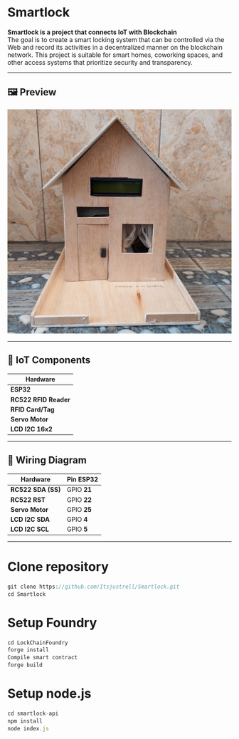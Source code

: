 # Smartlock

**Smartlock is a project that connects IoT with Blockchain**  
The goal is to create a smart locking system that can be controlled via the Web and record its activities in a decentralized manner on the blockchain network. This project is suitable for smart homes, coworking spaces, and other access systems that prioritize security and transparency.

---

## 🖼️ Preview

<!-- Taruh link gambar/video di sini -->
![Preview Hardware](https://github.com/Itsjustrell/Smartlock/blob/main/web-iu/smartlock.jpeg)

---

## 🧰 IoT Components

| Hardware |
|----------|
| **ESP32** |
| **RC522 RFID Reader** |
| **RFID Card/Tag** |
| **Servo Motor** | 
| **LCD I2C 16x2** | 

---

## 🔌 Wiring Diagram

| Hardware | Pin ESP32 |
|-----------|-----------|
| **RC522 SDA (SS)** | GPIO **21** |
| **RC522 RST** | GPIO **22** |
| **Servo Motor** | GPIO **25** |
| **LCD I2C SDA** | GPIO **4** |
| **LCD I2C SCL** | GPIO **5** |

---

# Clone repository
```javascript
git clone https://github.com/Itsjustrell/Smartlock.git
cd Smartlock
```

# Setup Foundry
```javascript
cd LockChainFoundry
forge install
Compile smart contract
forge build

```

# Setup node.js
```javascript
cd smartlock-api
npm install
node index.js
```
